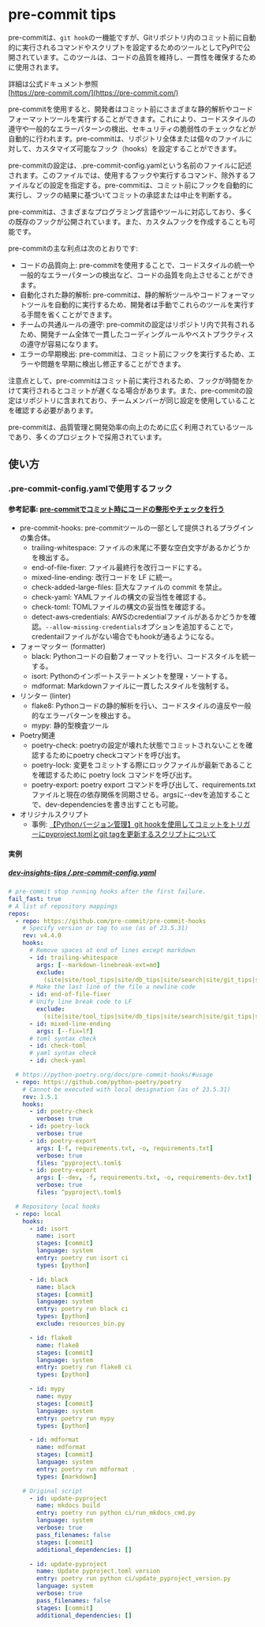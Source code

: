 # pre-commit tips

pre-commitは、`git hook`の一機能ですが、Gitリポジトリ内のコミット前に自動的に実行されるコマンドやスクリプトを設定するためのツールとしてPyPlで公開されています。このツールは、コードの品質を維持し、一貫性を確保するために使用されます。

詳細は公式ドキュメント参照<br />
[https://pre-commit.com/](https://pre-commit.com/)

pre-commitを使用すると、開発者はコミット前にさまざまな静的解析やコードフォーマットツールを実行することができます。これにより、コードスタイルの遵守や一般的なエラーパターンの検出、セキュリティの脆弱性のチェックなどが自動的に行われます。pre-commitは、リポジトリ全体または個々のファイルに対して、カスタマイズ可能なフック（hooks）を設定することができます。

pre-commitの設定は、.pre-commit-config.yamlという名前のファイルに記述されます。このファイルでは、使用するフックや実行するコマンド、除外するファイルなどの設定を指定する。pre-commitは、コミット前にフックを自動的に実行し、フックの結果に基づいてコミットの承認または中止を判断する。

pre-commitは、さまざまなプログラミング言語やツールに対応しており、多くの既存のフックが公開されています。また、カスタムフックを作成することも可能です。

pre-commitの主な利点は次のとおりです:

- コードの品質向上: pre-commitを使用することで、コードスタイルの統一や一般的なエラーパターンの検出など、コードの品質を向上させることができます。
- 自動化された静的解析: pre-commitは、静的解析ツールやコードフォーマットツールを自動的に実行するため、開発者は手動でこれらのツールを実行する手間を省くことができます。
- チームの共通ルールの遵守: pre-commitの設定はリポジトリ内で共有されるため、開発チーム全体で一貫したコーディングルールやベストプラクティスの遵守が容易になります。
- エラーの早期検出: pre-commitは、コミット前にフックを実行するため、エラーや問題を早期に検出し修正することができます。

注意点として、pre-commitはコミット前に実行されるため、フックが時間をかけて実行されるとコミットが遅くなる場合があります。また、pre-commitの設定はリポジトリに含まれており、チームメンバーが同じ設定を使用していることを確認する必要があります。

pre-commitは、品質管理と開発効率の向上のために広く利用されているツールであり、多くのプロジェクトで採用されています。

## 使い方

### .pre-commit-config.yamlで使用するフック

#### 参考記事: [pre-commitでコミット時にコードの整形やチェックを行う](https://zenn.dev/yiskw713/articles/3c3b4022f3e3f22d276d)

- pre-commit-hooks: pre-commitツールの一部として提供されるプラグインの集合体。
  - trailing-whitespace: ファイルの末尾に不要な空白文字があるかどうかを検出する。
  - end-of-file-fixer: ファイル最終行を改行コードにする。
  - mixed-line-ending: 改行コードを LF に統一。
  - check-added-large-files: 巨大なファイルの commit を禁止。
  - check-yaml: YAMLファイルの構文の妥当性を確認する。
  - check-toml: TOMLファイルの構文の妥当性を確認する。
  - detect-aws-credentials: AWSのcredentialファイルがあるかどうかを確認。`--allow-missing-credentials`オプションを追加することで，credentailファイルがない場合でもhookが通るようになる。
- フォーマッター (formatter)
  - black: Pythonコードの自動フォーマットを行い、コードスタイルを統一する。
  - isort: Pythonのインポートステートメントを整理・ソートする。
  - mdformat: Markdownファイルに一貫したスタイルを強制する。
- リンター (linter)
  - flake8: Pythonコードの静的解析を行い、コードスタイルの違反や一般的なエラーパターンを検出する。
  - mypy: 静的型検査ツール
- Poetry関連
  - poetry-check: poetryの設定が壊れた状態でコミットされないことを確認するためにpoetry checkコマンドを呼び出す。
  - poetry-lock: 変更をコミットする際にロックファイルが最新であることを確認するために poetry lock コマンドを呼び出す。
  - poetry-export: poetry export コマンドを呼び出して、requirements.txt ファイルと現在の依存関係を同期させる。argsに--devを追加することで、dev-dependenciesを書き出すことも可能。
- オリジナルスクリプト
  - 事例: [【Pythonバージョン管理】git hookを使用してコミットをトリガーにpyproject.tomlとgit tagを更新するスクリプトについて](https://7rikazhexde-techlog.hatenablog.com/entry/2023/06/10/005231)

#### 実例

##### [dev-insights-tips /.pre-commit-config.yaml](https://github.com/7rikazhexde/dev-insights-tips/blob/main/.pre-commit-config.yaml)

```yaml
# pre-commit stop running hooks after the first failure.
fail_fast: true
# A list of repository mappings
repos:
  - repo: https://github.com/pre-commit/pre-commit-hooks
    # Specify version or tag to use (as of 23.5.31)
    rev: v4.4.0
    hooks:
      # Remove spaces at end of lines except markdown
      - id: trailing-whitespace
        args: [--markdown-linebreak-ext=md]
        exclude:
          (site|site/tool_tips|site/db_tips|site/search|site/git_tips|site/python_tips|site/vscode_tips|site/assets|site/tool_tips/tool\-tips|site/db_tips/mariadb|site/db_tips/mariadb/mariadb\-tips|site/git_tips/git\-tips|site/python_tips/pymysql|site/python_tips/dash_plotly|site/python_tips/pymysql/pymysql\-tips|site/python_tips/dash_plotly/dash\-plotly\-tips|site/vscode_tips/vscode\-tips|site/assets/images|site/assets/javascripts|site/assets/stylesheets|site/assets/javascripts/lunr|site/assets/javascripts/workers|site/assets/javascripts/lunr/min)/.*
      # Make the last line of the file a newline code
      - id: end-of-file-fixer
      # Unify line break code to LF
        exclude:
          (site|site/tool_tips|site/db_tips|site/search|site/git_tips|site/python_tips|site/vscode_tips|site/assets|site/tool_tips/tool\-tips|site/db_tips/mariadb|site/db_tips/mariadb/mariadb\-tips|site/git_tips/git\-tips|site/python_tips/pymysql|site/python_tips/dash_plotly|site/python_tips/pymysql/pymysql\-tips|site/python_tips/dash_plotly/dash\-plotly\-tips|site/vscode_tips/vscode\-tips|site/assets/images|site/assets/javascripts|site/assets/stylesheets|site/assets/javascripts/lunr|site/assets/javascripts/workers|site/assets/javascripts/lunr/min)/.*
      - id: mixed-line-ending
        args: [--fix=lf]
      # toml syntax check
      - id: check-toml
      # yaml syntax check
      - id: check-yaml

  # https://python-poetry.org/docs/pre-commit-hooks/#usage
  - repo: https://github.com/python-poetry/poetry
    # Cannot be executed with local designation (as of 23.5.31)
    rev: 1.5.1
    hooks:
      - id: poetry-check
        verbose: true
      - id: poetry-lock
        verbose: true
      - id: poetry-export
        args: [-f, requirements.txt, -o, requirements.txt]
        verbose: true
        files: ^pyproject\.toml$
      - id: poetry-export
        args: [--dev, -f, requirements.txt, -o, requirements-dev.txt]
        verbose: true
        files: ^pyproject\.toml$

  # Repository local hooks
  - repo: local
    hooks:
      - id: isort
        name: isort
        stages: [commit]
        language: system
        entry: poetry run isort ci
        types: [python]

      - id: black
        name: black
        stages: [commit]
        language: system
        entry: poetry run black ci
        types: [python]
        exclude: resources_bin.py

      - id: flake8
        name: flake8
        stages: [commit]
        language: system
        entry: poetry run flake8 ci
        types: [python]

      - id: mypy
        name: mypy
        stages: [commit]
        language: system
        entry: poetry run mypy
        types: [python]

      - id: mdformat
        name: mdformat
        stages: [commit]
        language: system
        entry: poetry run mdformat .
        types: [markdown]

    # Original script
      - id: update-pyproject
        name: mkdocs build
        entry: poetry run python ci/run_mkdocs_cmd.py
        language: system
        verbose: true
        pass_filenames: false
        stages: [commit]
        additional_dependencies: []

      - id: update-pyproject
        name: Update pyproject.toml version
        entry: poetry run python ci/update_pyproject_version.py
        language: system
        verbose: true
        pass_filenames: false
        stages: [commit]
        additional_dependencies: []
```
